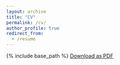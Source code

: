 ```yaml
---
layout: archive
title: "CV"
permalink: /cv/
author_profile: true
redirect_from:
  - /resume
---
```


{% include base_path %}
[Download as PDF](/files/CV_Hudson.docx.pdf)

